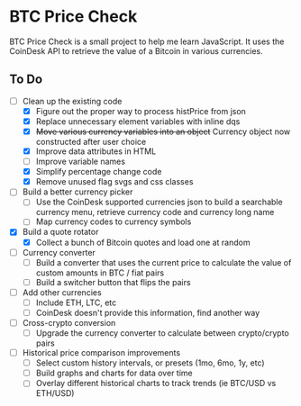 # BTC Price Check

BTC Price Check is a small project to help me learn JavaScript. It uses the CoinDesk API to retrieve the value of a Bitcoin in various currencies.

## To Do

- [ ] Clean up the existing code
  - [x] Figure out the proper way to process histPrice from json
  - [x] Replace unnecessary element variables with inline dqs
  - [x] ~~Move various currency variables into an object~~ Currency object now constructed after user choice
  - [x] Improve data attributes in HTML
  - [ ] Improve variable names
  - [x] Simplify percentage change code
  - [x] Remove unused flag svgs and css classes
- [ ] Build a better currency picker
  - [ ] Use the CoinDesk supported currencies json to build a searchable currency menu, retrieve currency code and currency long name
  - [ ] Map currency codes to currency symbols
- [x] Build a quote rotator
  - [x] Collect a bunch of Bitcoin quotes and load one at random
- [ ] Currency converter
  - [ ] Build a converter that uses the current price to calculate the value of custom amounts in BTC / fiat pairs
  - [ ] Build a switcher button that flips the pairs
- [ ] Add other currencies
  - [ ] Include ETH, LTC, etc
  - [ ] CoinDesk doesn't provide this information, find another way
- [ ] Cross-crypto conversion
  - [ ] Upgrade the currency converter to calculate between crypto/crypto pairs
- [ ] Historical price comparison improvements
  - [ ] Select custom history intervals, or presets (1mo, 6mo, 1y, etc)
  - [ ] Build graphs and charts for data over time
  - [ ] Overlay different historical charts to track trends (ie BTC/USD vs ETH/USD)
